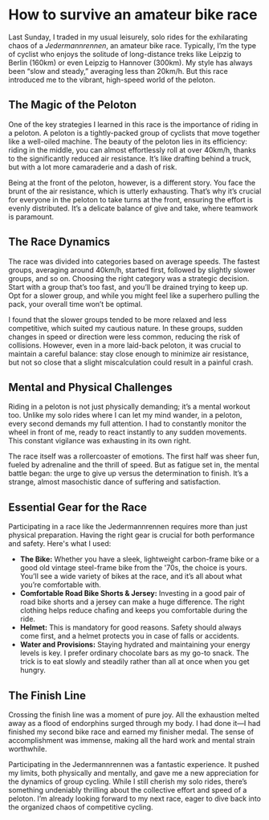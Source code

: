 #  How to survive an amateur bike race

Last Sunday, I traded in my usual leisurely, solo rides for the exhilarating chaos of a *Jedermannrennen*,
an amateur bike race. 
Typically, I’m the type of cyclist who enjoys the solitude of long-distance treks 
like Leipzig to Berlin (160km) or even Leipzig to Hannover (300km). 
My style has always been “slow and steady,” averaging less than 20km/h. 
But this race introduced me to the vibrant, high-speed world of the peloton.

## The Magic of the Peloton

One of the key strategies I learned in this race is the importance of riding in a peloton. 
A peloton is a tightly-packed group of cyclists that move together like a well-oiled machine. 
The beauty of the peloton lies in its efficiency: riding in the middle, 
you can almost effortlessly roll at over 40km/h, thanks to the significantly reduced air resistance. 
It’s like drafting behind a truck, but with a lot more camaraderie and a dash of risk.

Being at the front of the peloton, however, is a different story. 
You face the brunt of the air resistance, which is utterly exhausting. 
That’s why it’s crucial for everyone in the peloton to take turns at the front, 
ensuring the effort is evenly distributed. 
It’s a delicate balance of give and take, where teamwork is paramount.

## The Race Dynamics

The race was divided into categories based on average speeds. 
The fastest groups, averaging around 40km/h, started first, followed by slightly slower groups, and so on. 
Choosing the right category was a strategic decision. 
Start with a group that’s too fast, and you’ll be drained trying to keep up. 
Opt for a slower group, and while you might feel like a superhero pulling the pack, 
your overall time won’t be optimal.

I found that the slower groups tended to be more relaxed and less competitive, 
which suited my cautious nature. 
In these groups, sudden changes in speed or direction were less common, reducing the risk of collisions. 
However, even in a more laid-back peloton, it was crucial to maintain a careful balance: 
stay close enough to minimize air resistance, 
but not so close that a slight miscalculation could result in a painful crash.

## Mental and Physical Challenges

Riding in a peloton is not just physically demanding; it’s a mental workout too. 
Unlike my solo rides where I can let my mind wander, in a peloton, every second demands my full attention. 
I had to constantly monitor the wheel in front of me, ready to react instantly to any sudden movements. 
This constant vigilance was exhausting in its own right.

The race itself was a rollercoaster of emotions. The first half was sheer fun, 
fueled by adrenaline and the thrill of speed. 
But as fatigue set in, the mental battle began: the urge to give up versus the determination to finish. 
It’s a strange, almost masochistic dance of suffering and satisfaction.

## Essential Gear for the Race

Participating in a race like the Jedermannrennen requires more than just physical preparation. 
Having the right gear is crucial for both performance and safety. Here's what I used:

- **The Bike:** Whether you have a sleek, lightweight carbon-frame bike or a good old vintage steel-frame bike from the '70s, the choice is yours. You’ll see a wide variety of bikes at the race, and it’s all about what you’re comfortable with.
- **Comfortable Road Bike Shorts & Jersey:** Investing in a good pair of road bike shorts and a jersey can make a huge difference. The right clothing helps reduce chafing and keeps you comfortable during the ride.
- **Helmet:** This is mandatory for good reasons. Safety should always come first, and a helmet protects you in case of falls or accidents.
- **Water and Provisions:** Staying hydrated and maintaining your energy levels is key. I prefer ordinary chocolate bars as my go-to snack. The trick is to eat slowly and steadily rather than all at once when you get hungry.

## The Finish Line

Crossing the finish line was a moment of pure joy. 
All the exhaustion melted away as a flood of endorphins surged through my body. 
I had done it—I had finished my second bike race and earned my finisher medal. 
The sense of accomplishment was immense, making all the hard work and mental strain worthwhile.

Participating in the Jedermannrennen was a fantastic experience. 
It pushed my limits, both physically and mentally, 
and gave me a new appreciation for the dynamics of group cycling.
While I still cherish my solo rides, 
there’s something undeniably thrilling about the collective effort and speed of a peloton. 
I’m already looking forward to my next race, 
eager to dive back into the organized chaos of competitive cycling.
